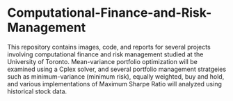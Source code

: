 # Computational-Finance-and-Risk-Management

This repository contains images, code, and reports for several projects involving computational finance and risk management studied at the University of Toronto. Mean-variance portfolio optimization will be examined using a Cplex solver, and several portfolio management stratgeies such as minimum-variance (minimum risk), equally weighted, buy and hold, and various implementations of Maximum Sharpe Ratio will analyzed using historical stock data.
